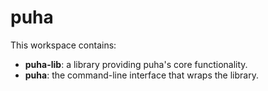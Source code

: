 # puha

This workspace contains:

- **puha-lib**: a library providing puha's core functionality.
- **puha**: the command-line interface that wraps the library.
